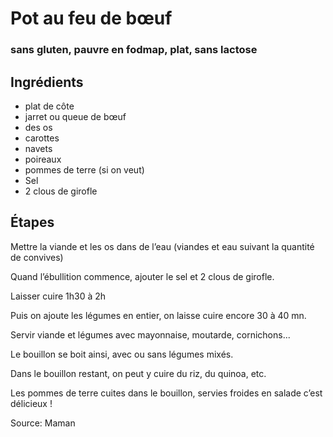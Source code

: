 # Pot au feu de bœuf 
### sans gluten, pauvre en fodmap, plat, sans lactose

## Ingrédients

- plat de côte 
- jarret ou queue de bœuf 
- des os 
- carottes 
- navets 
- poireaux 
- pommes de terre (si on veut)
- Sel
- 2 clous de girofle 

## Étapes

Mettre la viande et les os dans de l’eau (viandes et eau suivant la quantité de convives)

Quand l’ébullition commence, ajouter le sel et 2 clous de girofle.
 
Laisser cuire 1h30 à 2h 

Puis on ajoute les légumes en entier, on laisse cuire encore 30 à 40 mn.

Servir viande et légumes avec mayonnaise, moutarde, cornichons...

Le bouillon se boit ainsi, avec ou sans légumes mixés.

Dans le bouillon restant, on peut y cuire du riz, du quinoa, etc.

Les pommes de terre cuites dans le bouillon, servies froides en salade c’est délicieux !

Source: Maman